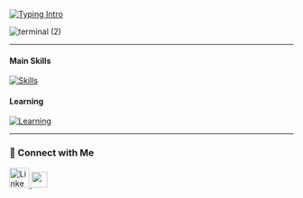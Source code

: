 <!--
  Hey there, I'm Maab Osman 🌸
  Welcome to my GitHub profile! I’m glad you’re here ✨
  Feel free to explore — and if something inspires you, drop a star ⭐
  You can also connect with me on LinkedIn @maab-osman ☁️
-->


<a href="https://git.io/typing-svg">
  <img src="https://readme-typing-svg.herokuapp.com?font=Quicksand&weight=500&size=25&duration=4000&pause=500&color=F4D7E1&width=435&lines=Hey%2C+I'm+Maab.;Software+Development+Student;Building+with+Java%2C+Spring+%26+React" alt="Typing Intro"/>
</a>

![terminal (2)](https://github.com/user-attachments/assets/511eb6f3-0e10-4d36-9c3b-adc8b73a1ade)


---


#### Main Skills
[![Skills](https://skillicons.dev/icons?i=java,js,html,css,mysql,git,vscode&theme=light)](https://skillicons.dev)


#### Learning
[![Learning](https://skillicons.dev/icons?i=spring,react,aws,linux,python,docker&theme=light)](https://skillicons.dev)


---


### 💌 Connect with Me
<div>
  <a href="www.linkedin.com/in/maab-o-528170334">
    <img src="https://skillicons.dev/icons?i=linkedin" width="35" alt="LinkedIn"/>
  </a>
  <a href="maab.osman@myy.haaga-helia.fi">
    <img src="https://img.shields.io/badge/Email-F4D7E1?style=for-the-badge&logo=gmail&logoColor=white" height="28"/>
  </a>
</div>

